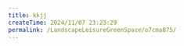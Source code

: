 ```yaml
---
title: kkjj
createTime: 2024/11/07 23:23:29
permalink: /LandscapeLeisureGreenSpace/o7cma875/
---
```

